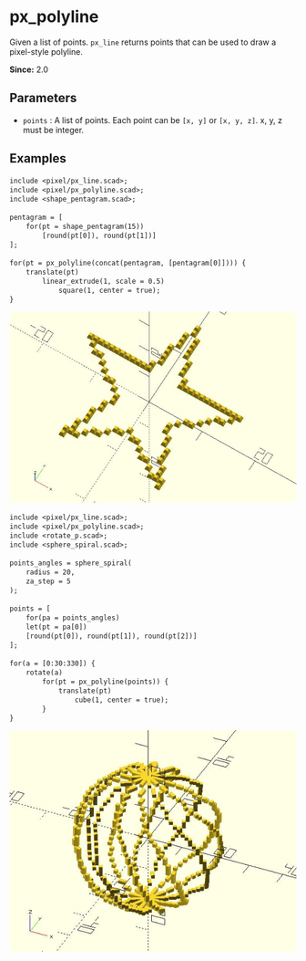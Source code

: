 # px_polyline

Given a list of points. `px_line` returns points that can be used to draw a pixel-style polyline.

**Since:** 2.0

## Parameters

- `points` : A list of points. Each point can be `[x, y]` or `[x, y, z]`. x, y, z must be integer.

## Examples

	include <pixel/px_line.scad>;
	include <pixel/px_polyline.scad>;
	include <shape_pentagram.scad>;

	pentagram = [
		for(pt = shape_pentagram(15)) 
			[round(pt[0]), round(pt[1])]
	];

	for(pt = px_polyline(concat(pentagram, [pentagram[0]]))) {
		translate(pt) 
			linear_extrude(1, scale = 0.5) 
			    square(1, center = true);
	}

![px_polyline](images/lib2-px_polyline-1.JPG)

	include <pixel/px_line.scad>;
	include <pixel/px_polyline.scad>;
	include <rotate_p.scad>;
	include <sphere_spiral.scad>;

	points_angles = sphere_spiral(
		radius = 20, 
		za_step = 5
	);

	points = [
		for(pa = points_angles) 
		let(pt = pa[0])
		[round(pt[0]), round(pt[1]), round(pt[2])]
	];

	for(a = [0:30:330]) { 
		rotate(a) 
			for(pt = px_polyline(points)) {
				translate(pt)
					cube(1, center = true);
			}
	}
		
![px_polyline](images/lib2-px_polyline-2.JPG)

